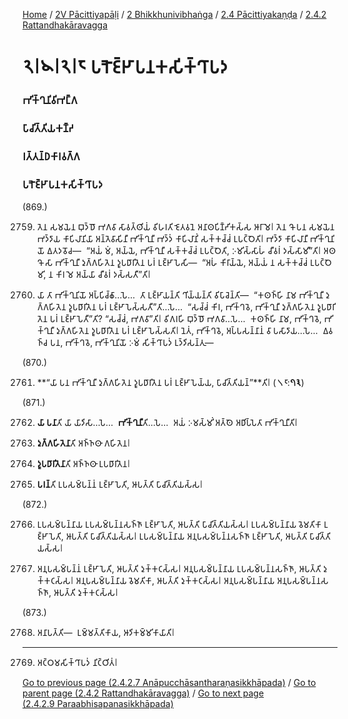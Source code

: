 
[Home](/) / [2V Pācittiyapāḷi](/tipitaka/2V.md) / [2 Bhikkhunivibhaṅga](/tipitaka/2V/2.md) / [2.4 Pācittiyakaṇḍa](/tipitaka/2V/2/2.4.md) / [2.4.2 Rattandhakāravagga](/tipitaka/2V/2/2.4/2.4.2.md)

# 𑁨𑁇𑁪𑁇𑁨𑁇𑁮 𑀧𑀭𑁅𑀚𑁆𑀛𑀸𑀧𑀦𑀓𑀲𑀺𑀓𑁆𑀔𑀸𑀧𑀤

### 𑀪𑀺𑀓𑁆𑀔𑀼𑀦𑀺𑀯𑀺𑀪𑀗𑁆𑀕

### 𑀧𑀸𑀘𑀺𑀢𑁆𑀢𑀺𑀬𑀓𑀡𑁆𑀟

### 𑀭𑀢𑁆𑀢𑀦𑁆𑀥𑀓𑀸𑀭𑀯𑀕𑁆𑀕

### 𑀧𑀭𑁅𑀚𑁆𑀛𑀸𑀧𑀦𑀓𑀲𑀺𑀓𑁆𑀔𑀸𑀧𑀤

(869.)

2759. 𑀢𑁂𑀦 𑀲𑀫𑀬𑁂𑀦 𑀩𑀼𑀤𑁆𑀥𑁄 𑀪𑀕𑀯𑀸 𑀲𑀸𑀯𑀢𑁆𑀣𑀺𑀬𑀁 𑀯𑀺𑀳𑀭𑀢𑀺 𑀚𑁂𑀢𑀯𑀦𑁂 𑀅𑀦𑀸𑀣𑀧𑀺𑀡𑁆𑀟𑀺𑀓𑀲𑁆𑀲 𑀆𑀭𑀸𑀫𑁂𑁇 𑀢𑁂𑀦 𑀔𑁄 𑀧𑀦 𑀲𑀫𑀬𑁂𑀦 𑀪𑀤𑁆𑀤𑀸𑀬 𑀓𑀸𑀧𑀺𑀮𑀸𑀦𑀺𑀬𑀸 𑀅𑀦𑁆𑀢𑁂𑀯𑀸𑀲𑀺𑀦𑀻 𑀪𑀺𑀓𑁆𑀔𑀼𑀦𑀻 𑀪𑀤𑁆𑀤𑀁 𑀓𑀸𑀧𑀺𑀮𑀸𑀦𑀺𑀁 𑀲𑀓𑁆𑀓𑀘𑁆𑀘𑀁 𑀉𑀧𑀝𑁆𑀞𑁂𑀢𑀺𑁇 𑀪𑀤𑁆𑀤𑀸 𑀓𑀸𑀧𑀺𑀮𑀸𑀦𑀻 𑀪𑀺𑀓𑁆𑀔𑀼𑀦𑀺𑀬𑁄 𑀏𑀢𑀤𑀯𑁄𑀘—  “𑀅𑀬𑀁 𑀫𑀁, 𑀅𑀬𑁆𑀬𑁂, 𑀪𑀺𑀓𑁆𑀔𑀼𑀦𑀻 𑀲𑀓𑁆𑀓𑀘𑁆𑀘𑀁 𑀉𑀧𑀝𑁆𑀞𑁂𑀢𑀺, 𑀇𑀫𑀺𑀲𑁆𑀲𑀸𑀳𑀁 𑀘𑀻𑀯𑀭𑀁 𑀤𑀲𑁆𑀲𑀸𑀫𑀻”𑀢𑀺𑁇 𑀅𑀣 𑀔𑁄 𑀲𑀸 𑀪𑀺𑀓𑁆𑀔𑀼𑀦𑀻 𑀤𑀼𑀕𑁆𑀕𑀳𑀺𑀢𑁂𑀦 𑀤𑀽𑀧𑀥𑀸𑀭𑀺𑀢𑁂𑀦 𑀧𑀭𑀁 𑀉𑀚𑁆𑀛𑀸𑀧𑁂𑀲𑀺—  “𑀅𑀳𑀁 𑀓𑀺𑀭𑀸𑀬𑁆𑀬𑁂, 𑀅𑀬𑁆𑀬𑀁 𑀦 𑀲𑀓𑁆𑀓𑀘𑁆𑀘𑀁 𑀉𑀧𑀝𑁆𑀞𑁂𑀫𑀺, 𑀦 𑀓𑀺𑀭 𑀫𑁂 𑀅𑀬𑁆𑀬𑀸 𑀘𑀻𑀯𑀭𑀁 𑀤𑀲𑁆𑀲𑀢𑀻”𑀢𑀺𑁇

2760. 𑀬𑀸 𑀢𑀸 𑀪𑀺𑀓𑁆𑀔𑀼𑀦𑀺𑀬𑁄 𑀅𑀧𑁆𑀧𑀺𑀘𑁆𑀙𑀸…𑀧𑁂…  𑀢𑀸 𑀉𑀚𑁆𑀛𑀸𑀬𑀦𑁆𑀢𑀺 𑀔𑀺𑀬𑁆𑀬𑀦𑁆𑀢𑀺 𑀯𑀺𑀧𑀸𑀘𑁂𑀦𑁆𑀢𑀺—  “𑀓𑀣𑀜𑁆𑀳𑀺 𑀦𑀸𑀫 𑀪𑀺𑀓𑁆𑀔𑀼𑀦𑀻 𑀤𑀼𑀕𑁆𑀕𑀳𑀺𑀢𑁂𑀦 𑀤𑀽𑀧𑀥𑀸𑀭𑀺𑀢𑁂𑀦 𑀧𑀭𑀁 𑀉𑀚𑁆𑀛𑀸𑀧𑁂𑀲𑁆𑀲𑀢𑀻”𑀢𑀺…𑀧𑁂…  “𑀲𑀘𑁆𑀘𑀁 𑀓𑀺𑀭, 𑀪𑀺𑀓𑁆𑀔𑀯𑁂, 𑀪𑀺𑀓𑁆𑀔𑀼𑀦𑀻 𑀤𑀼𑀕𑁆𑀕𑀳𑀺𑀢𑁂𑀦 𑀤𑀽𑀧𑀥𑀸𑀭𑀺𑀢𑁂𑀦 𑀧𑀭𑀁 𑀉𑀚𑁆𑀛𑀸𑀧𑁂𑀢𑀻”𑀢𑀺? “𑀲𑀘𑁆𑀘𑀁, 𑀪𑀕𑀯𑀸”𑀢𑀺𑁇 𑀯𑀺𑀕𑀭𑀳𑀺 𑀩𑀼𑀤𑁆𑀥𑁄 𑀪𑀕𑀯𑀸…𑀧𑁂…  𑀓𑀣𑀜𑁆𑀳𑀺 𑀦𑀸𑀫, 𑀪𑀺𑀓𑁆𑀔𑀯𑁂, 𑀪𑀺𑀓𑁆𑀔𑀼𑀦𑀻 𑀤𑀼𑀕𑁆𑀕𑀳𑀺𑀢𑁂𑀦 𑀤𑀽𑀧𑀥𑀸𑀭𑀺𑀢𑁂𑀦 𑀧𑀭𑀁 𑀉𑀚𑁆𑀛𑀸𑀧𑁂𑀲𑁆𑀲𑀢𑀺𑁇 𑀦𑁂𑀢𑀁, 𑀪𑀺𑀓𑁆𑀔𑀯𑁂, 𑀅𑀧𑁆𑀧𑀲𑀦𑁆𑀦𑀸𑀦𑀁 𑀯𑀸 𑀧𑀲𑀸𑀤𑀸𑀬…𑀧𑁂…  𑀏𑀯𑀜𑁆𑀘 𑀧𑀦, 𑀪𑀺𑀓𑁆𑀔𑀯𑁂, 𑀪𑀺𑀓𑁆𑀔𑀼𑀦𑀺𑀬𑁄 𑀇𑀫𑀁 𑀲𑀺𑀓𑁆𑀔𑀸𑀧𑀤𑀁 𑀉𑀤𑁆𑀤𑀺𑀲𑀦𑁆𑀢𑀼—

(870.)

2761. **“𑀬𑀸 𑀧𑀦 𑀪𑀺𑀓𑁆𑀔𑀼𑀦𑀻 𑀤𑀼𑀕𑁆𑀕𑀳𑀺𑀢𑁂𑀦 𑀤𑀽𑀧𑀥𑀸𑀭𑀺𑀢𑁂𑀦 𑀧𑀭𑀁 𑀉𑀚𑁆𑀛𑀸𑀧𑁂𑀬𑁆𑀬, 𑀧𑀸𑀘𑀺𑀢𑁆𑀢𑀺𑀬𑀦𑁆”**𑀢𑀺𑁇 (*𑁧𑁮*:**𑁭𑁩**)

(871.)

2762. **𑀬𑀸 𑀧𑀦𑀸**𑀢𑀺 𑀬𑀸 𑀬𑀸𑀤𑀺𑀲𑀸…𑀧𑁂…  **𑀪𑀺𑀓𑁆𑀔𑀼𑀦𑀻**𑀢𑀺…𑀧𑁂…  𑀅𑀬𑀁 𑀇𑀫𑀲𑁆𑀫𑀺𑀁 𑀅𑀢𑁆𑀣𑁂 𑀅𑀥𑀺𑀧𑁆𑀧𑁂𑀢𑀸 𑀪𑀺𑀓𑁆𑀔𑀼𑀦𑀻𑀢𑀺𑁇

2763. **𑀤𑀼𑀕𑁆𑀕𑀳𑀺𑀢𑁂𑀦𑀸**𑀢𑀺 𑀅𑀜𑁆𑀜𑀣𑀸 𑀕𑀳𑀺𑀢𑁂𑀦𑁇

2764. **𑀤𑀽𑀧𑀥𑀸𑀭𑀺𑀢𑁂𑀦𑀸**𑀢𑀺 𑀅𑀜𑁆𑀜𑀣𑀸 𑀉𑀧𑀥𑀸𑀭𑀺𑀢𑁂𑀦𑁇

2765. **𑀧𑀭𑀦𑁆**𑀢𑀺 𑀉𑀧𑀲𑀫𑁆𑀧𑀦𑁆𑀦𑀁 𑀉𑀚𑁆𑀛𑀸𑀧𑁂𑀢𑀺, 𑀆𑀧𑀢𑁆𑀢𑀺 𑀧𑀸𑀘𑀺𑀢𑁆𑀢𑀺𑀬𑀲𑁆𑀲𑁇

(872.)

2766. 𑀉𑀧𑀲𑀫𑁆𑀧𑀦𑁆𑀦𑀸𑀬 𑀉𑀧𑀲𑀫𑁆𑀧𑀦𑁆𑀦𑀲𑀜𑁆𑀜𑀸 𑀉𑀚𑁆𑀛𑀸𑀧𑁂𑀢𑀺, 𑀆𑀧𑀢𑁆𑀢𑀺 𑀧𑀸𑀘𑀺𑀢𑁆𑀢𑀺𑀬𑀲𑁆𑀲𑁇 𑀉𑀧𑀲𑀫𑁆𑀧𑀦𑁆𑀦𑀸𑀬 𑀯𑁂𑀫𑀢𑀺𑀓𑀸 𑀉𑀚𑁆𑀛𑀸𑀧𑁂𑀢𑀺, 𑀆𑀧𑀢𑁆𑀢𑀺 𑀧𑀸𑀘𑀺𑀢𑁆𑀢𑀺𑀬𑀲𑁆𑀲𑁇 𑀉𑀧𑀲𑀫𑁆𑀧𑀦𑁆𑀦𑀸𑀬 𑀅𑀦𑀼𑀧𑀲𑀫𑁆𑀧𑀦𑁆𑀦𑀲𑀜𑁆𑀜𑀸 𑀉𑀚𑁆𑀛𑀸𑀧𑁂𑀢𑀺, 𑀆𑀧𑀢𑁆𑀢𑀺 𑀧𑀸𑀘𑀺𑀢𑁆𑀢𑀺𑀬𑀲𑁆𑀲𑁇

2767. 𑀅𑀦𑀼𑀧𑀲𑀫𑁆𑀧𑀦𑁆𑀦𑀁 𑀉𑀚𑁆𑀛𑀸𑀧𑁂𑀢𑀺, 𑀆𑀧𑀢𑁆𑀢𑀺 𑀤𑀼𑀓𑁆𑀓𑀝𑀲𑁆𑀲𑁇 𑀅𑀦𑀼𑀧𑀲𑀫𑁆𑀧𑀦𑁆𑀦𑀸𑀬 𑀉𑀧𑀲𑀫𑁆𑀧𑀦𑁆𑀦𑀲𑀜𑁆𑀜𑀸, 𑀆𑀧𑀢𑁆𑀢𑀺 𑀤𑀼𑀓𑁆𑀓𑀝𑀲𑁆𑀲𑁇 𑀅𑀦𑀼𑀧𑀲𑀫𑁆𑀧𑀦𑁆𑀦𑀸𑀬 𑀯𑁂𑀫𑀢𑀺𑀓𑀸, 𑀆𑀧𑀢𑁆𑀢𑀺 𑀤𑀼𑀓𑁆𑀓𑀝𑀲𑁆𑀲𑁇 𑀅𑀦𑀼𑀧𑀲𑀫𑁆𑀧𑀦𑁆𑀦𑀸𑀬 𑀅𑀦𑀼𑀧𑀲𑀫𑁆𑀧𑀦𑁆𑀦𑀲𑀜𑁆𑀜𑀸, 𑀆𑀧𑀢𑁆𑀢𑀺 𑀤𑀼𑀓𑁆𑀓𑀝𑀲𑁆𑀲𑁇

(873.)

2768. 𑀅𑀦𑀸𑀧𑀢𑁆𑀢𑀺—  𑀉𑀫𑁆𑀫𑀢𑁆𑀢𑀺𑀓𑀸𑀬, 𑀆𑀤𑀺𑀓𑀫𑁆𑀫𑀺𑀓𑀸𑀬𑀸𑀢𑀺𑁇

---

2769. 𑀅𑀝𑁆𑀞𑀫𑀲𑀺𑀓𑁆𑀔𑀸𑀧𑀤𑀁 𑀦𑀺𑀝𑁆𑀞𑀺𑀢𑀁𑁇



[Go to previous page (2.4.2.7 Anāpucchāsantharaṇasikkhāpada)](/tipitaka/2V/2/2.4/2.4.2/2.4.2.7.md) / [Go to parent page (2.4.2 Rattandhakāravagga)](/tipitaka/2V/2/2.4/2.4.2.md) / [Go to next page (2.4.2.9 Paraabhisapanasikkhāpada)](/tipitaka/2V/2/2.4/2.4.2/2.4.2.9.md)



